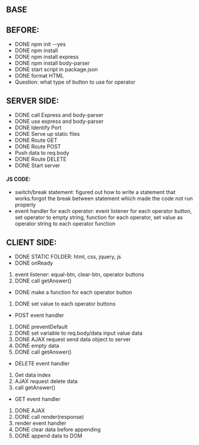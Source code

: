 ## BASE

## BEFORE:
- DONE npm init --yes
- DONE npm install
- DONE npm install express
- DONE npm install body-parser
- DONE start script in package.json
- DONE format HTML
- Question: what type of button to use for operator

## SERVER SIDE:
- DONE call Express and body-parser
- DONE use express and body-parser
- DONE Identify Port
- DONE Serve up static files
- DONE Route GET
- DONE Route POST
- Push data to req.body
- DONE Route DELETE
- DONE Start server
#### JS CODE:
- switch/break statement: figured out how to write a statement that works.forgot the break between statement which made the code not run properly
- event handler for each operator: event listener for each operator button, set operator to empty string, function for each operator, set value as operator string to each operator function

## CLIENT SIDE:
- DONE STATIC FOLDER: html, css, jquery, js
- DONE onReady
1. event listener: equal-btn, clear-btn, operator buttons
2. DONE call getAnswer()
- DONE make a function for each operator button
1. DONE set value to each operator buttons
- POST event handler
1. DONE preventDefault
2. DONE set variable to req.body/data input value data
3. DONE AJAX request send data object to server
4. DONE empty data
5. DONE call getAnswer()
- DELETE event handler
1. Get data index
2. AJAX request delete data
3. call getAnswer()
- GET event handler
1. DONE AJAX
2. DONE call render(response)
3. render event handler
4. DONE clear data before appending
5. DONE append data to DOM